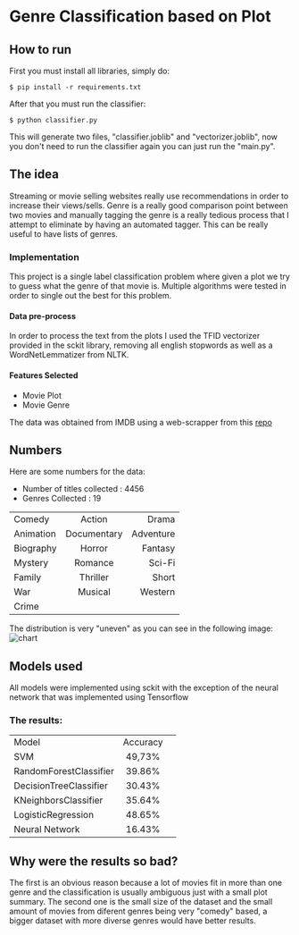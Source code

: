 # Genre Classification based on Plot

## How to run
First you must install all libraries, simply do:
```
$ pip install -r requirements.txt
```
After that you must run the classifier:
```
$ python classifier.py
```

This will generate two files, "classifier.joblib" and "vectorizer.joblib", now you don't need to run the classifier again you can just run the "main.py".

## The idea
Streaming or movie selling websites really use recommendations in order to increase their views/sells. Genre is a really good comparison point between two movies and manually tagging the genre is a really tedious process that I attempt to eliminate by having an automated tagger. This can be really useful to have lists of genres.

### Implementation
This project is a single label classification problem where given a plot we try to guess what the genre of that movie is. Multiple algorithms were tested in order to single out the best for this problem. 
#### Data pre-process
In order to process the text from the plots I used the TFID vectorizer provided in the sckit library, removing all english stopwords as well as a WordNetLemmatizer from NLTK.
#### Features Selected
* Movie Plot
* Movie Genre

The data was obtained from IMDB using a web-scrapper from this [repo](https://github.com/ishmeetkohli/imdbGenreClassification)


Numbers
-------
Here are some numbers for the data:
* Number of titles collected : 4456
* Genres Collected : 19


|               |               |       |
| ------------- |:-------------:| -----:|
| Comedy      | Action        | Drama |
| Animation   | Documentary   | Adventure |
| Biography   | Horror        | Fantasy |
| Mystery     | Romance       | Sci-Fi |
| Family      | Thriller      | Short |
| War         | Musical       | Western |
| Crime        |              |       |    

The distribution is very "uneven" as you can see in the following image:
![chart](https://user-images.githubusercontent.com/34111347/49692182-26b0b000-fb4c-11e8-9f23-8fe661d98338.png)

## Models used
All models were implemented using sckit with the exception of the neural network that was implemented using Tensorflow

### The results:
|               |               |       |
| ------------- |:-------------:| -----:|
|  Model             | Accuracy          |
| SVM      | 49,73%        |
| RandomForestClassifier   | 39.86%   |
| DecisionTreeClassifier   | 30.43%        |
| KNeighborsClassifier     | 35.64%       |
| LogisticRegression      | 48.65%      |
| Neural Network         | 16.43%       |

## Why were the results so bad?
The first is an obvious reason because a lot of movies fit in more than one genre and the classification is usually ambiguous just with a small plot summary. The second one is the small size of the dataset and the small amount of movies from diferent genres being very "comedy" based, a bigger dataset with more diverse genres would have better results. 

